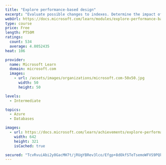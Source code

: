 ```yaml
---
title: "Explore performance-based design"
excerpt: "Evaluate possible changes to indexes. Determine the impact of changes to queries and indexes. Explore relevant Dynamic Management Objects."
webUrl: https://docs.microsoft.com/learn/modules/explore-performance-based-design/
type: course
price: Free
length: PT50M
ratings:
  count: 534
  average: 4.8052435
heat: 106

provider:
  name: Microsoft Learn
  domain: microsoft.com
  images:
    - url: /assets/images/organizations/microsoft.com-50x50.jpg
      width: 50
      height: 50

levels:
  - Intermediate

topics:
  - Azure
  - Databases

images:
  - url: https://docs.microsoft.com/learn/achievements/explore-performance-based-design-social.png
    width: 642
    height: 321
    isCached: true

secured: "TcvRvuiAbi2y0GacMH7t/jRUgYBRev3lco/Efgp+8dOkfSTeTsemoWFVS9PQk8MxReY739iunJQqPNomkdpL/WkzJczpMnfZdCdRCkFxisoKL6yenB5QiZOSolzkqnOP7ogsiFcvuS+03l/OwMWURxfDYK+LZExivpPrDcDCD76sTooEX+v/tNGgiT9PYQ9I0X5DJZ9brhM+9Rbj2a/VwGuUGOGeg7lJbr7zhBl9Umt3YCPD+2eIHLHFy/UX7cHhwDJvEv8bgL5h/0T8+BLQDlExfn6xWDAnsE/Hl8/1w3iqOr1TdZ5PCNUHcu3j7Aa5CDY6iD13wucjvWB4zNNGByGwhgbycvcunovj30RQgmfkUUfwJ2/RRv5UYQ1FPruVjgZXorkyzQFl9NeQ9aG33HzBPVEvpyO3W8RsigXnj4M=;L+S/KybjPIuOdTPR+XFUjA=="
---
```


